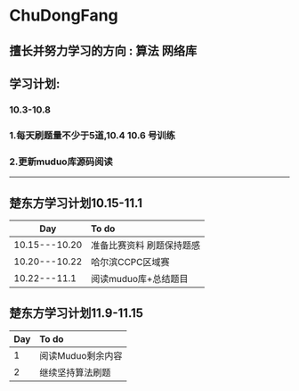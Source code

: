 # ChuDongFang

## 擅长并努力学习的方向 : 算法 网络库 

## 学习计划:

### 10.3-10.8
### 1.每天刷题量不少于5道,10.4 10.6 号训练
### 2.更新muduo库源码阅读


---

## 楚东方学习计划10.15-11.1




| Day              |      To do      | 
| -------------    | :----------------------------|
| 10.15---10.20      |准备比赛资料  刷题保持题感             |
| 10.20---10.22      | 哈尔滨CCPC区域赛 |
| 10.22---11.1      |  阅读muduo库+总结题目 | 


## 楚东方学习计划11.9-11.15




| Day              |      To do      | 
| -------------    | :----------------------------|
| 1      |阅读Muduo剩余内容 |
| 2     | 继续坚持算法刷题 |

